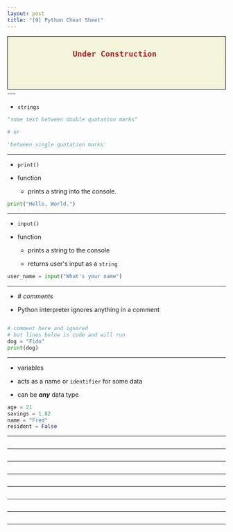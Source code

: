```yaml
---
layout: post
title: "[9] Python Cheat Sheet"
---
```

<div style="border: 1px solid black;background: beige; padding-left: 150px; padding-bottom: 50px">
<h2 style="color:firebrick">

    Under Construction

</h2>
</div>
---

- `strings`

```python
"some text between double quotation marks"

# or

'between single quotation marks'
```

---

- `print()`

- function

    - prints a string into the console.

```python
print("Hello, World.")
```

---

- `input()`

- function

    - prints a string to the console

    - returns user's input as a `string`


```python
user_name = input("What's your name")
```

---

- \# _comments_

- Python interpreter ignores anything in a comment

```python

# comment here and ignored
# but lines below is code and will run
dog = "Fido"
print(dog)
```

---

- variables

- acts as a name or `identifier` for some data

- can be ___any___ data type

```python
age = 21
savings = 1.82
name = "Fred"
resident = False
```

---


```python

```

---

```python

```

---

```python

```

---

```python

```

---

```python

```

---

```python

```

---

```python

```

---

```python

```




<!-- Integers
Integers are whole numbers.

Floating Point Numbers
Floats are numbers with decimal places. When you do a calculation that results in
a fraction e.g. 4 ÷ 3 the result will always be a floating point number.

Strings
A string is just a string of characters.
It should be surrounded by double quotes.

String Concatenation
You can add strings to string to create
a new string. This is called concatenation. It results in a new string.
Escaping a String
Because the double quote is special, it denotes a string, if you want to use it in a string, you need to escape it with a "\"
              my_number = 354
              my_float = 3.14159
              my_string = "Hello"
              "Hello" + "Angela"
              #becomes "HelloAngela"
              speech = "She said: \"Hi\""
              print(speech)
              #prints: She said: "Hi" -->